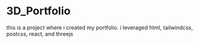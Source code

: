 # 3D_Portfolio
this is a project where i created my portfolio. i leveraged html, tailwindcss, postcss, react, and threejs 
